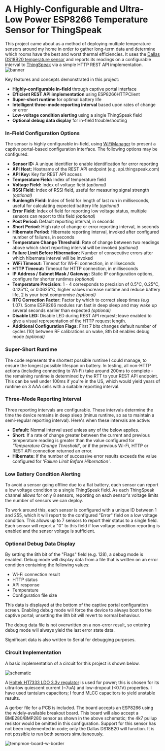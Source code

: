 # A Highly-Configurable and Ultra-Low Power ESP8266 Temperature Sensor for ThingSpeak
This project came about as a method of deploying multiple temperature sensors around my home in order to gather long-term data and determine which rooms have the best and worst thermal efficiencies.  It uses the [Dallas DS18B20 temperature sensor](https://datasheets.maximintegrated.com/en/ds/DS18B20.pdf) and reports its readings on a configurable interval to [ThingSpeak](https://thingspeak.com/) via a simple HTTP REST API implementation.
![banner](https://user-images.githubusercontent.com/20256822/142178795-50b34ecf-c55d-4fa2-8cea-da4c87b189b8.jpg)

Key features and concepts demonstrated in this project:

 - **Highly-configurable in-field** through captive portal interface
 - **Efficient REST API implementation** using ESP8266HTTPClient
 - **Super-short runtime** for optimal battery life
 - **Intelligent three-mode reporting interval** based upon rates of change or error
 - **Low-voltage condition alerting** using a single ThingSpeak field
 - **Optional debug data display** for in-field troubleshooting

### In-Field Configuration Options
The sensor is highly configurable in-field, using [WiFiManager](https://github.com/tzapu/WiFiManager) to present a captive portal-based configuration interface.  The following options may be configured:

 - **Sensor ID:** A unique identifier to enable identification for error reporting
 - **API Host:** Hostname of the REST API endpoint (e.g. api.thingspeak.com)
 - **API Key:** Key for REST API access
 - **Temperature Field:** Index of temperature field
 - **Voltage Field:** Index of voltage field *(optional)*
 - **RSSI Field:** Index of RSSI field, useful for measuring signal strength *(optional)*
 - **Runlength Field:** Index of field for length of last run in milliseconds, useful for calculating expected battery life *(optional)*
 - **Error Field:** Index of field for reporting low voltage status, multiple sensors can report to this field *(optional)*
 - **Post Period:** Default reporting interval, in seconds
 - **Short Period:** High rate of change or error reporting interval, in seconds
 - **Hibernate Period:** Hibernate reporting interval, invoked after configured number of failures, in seconds
 - **Temperature Change Threshold:** Rate of change between two readings above which short reporting interval will be invoked *(optional)*
 - **Failure Limit Before Hibernation:** Number of consecutive errors after which hibernate interval will be invoked
 - **WiFi Timeout:** Timeout for Wi-Fi connection, in milliseconds
 - **HTTP Timeout:** Timeout for HTTP connection, in milliseconds
 - **IP Address / Subnet Mask / Gateway:** Static IP configuration options, configure for shorter runtimes *(optional)*
 - **Temperature Precision:** 1 - 4 corresponds to precision of 0.5°C, 0.25°C, 0.125°C, or 0.0625°C, higher values increase runtime and reduce battery life, 2 is your best compromise *(optional)*
 - **RTC Correction Factor:** Factor by which to correct sleep times (e.g 1.07).  Some ESP8266 modules run fast in deep sleep and may wake up several seconds earlier than expected *(optional)*
 - **Disable LED:** Disable LED during REST API request; leave enabled to give a visual representation of the HTTP request length.
 - **Additional Configuration Flags:** First 7 bits changes default number of cycles (10) between RF calibrations on wake, 8th bit enables debug mode *(optional)*

### Super-Short Runtime
The code represents the shortest possible runtime I could manage, to ensure the longest possible lifespan on battery.  In testing, all non-HTTP actions (including connecting to Wi-Fi) take around 200ms to complete - the remaining runtime is determined by the RTT to your REST API endpoint.   This can be well under 100ms if you're in the US, which would yield years of runtime on 3 AAA cells with a suitable reporting interval.

### Three-Mode Reporting Interval
Three reporting intervals are configurable.  These intervals determine the time the device remains in deep sleep (minus runtime, so as to maintain a semi-regular reporting interval).  Here's when these intervals are active:

 - **Default:** Normal interval used unless any of the below applies.
 - **Short:** If a rate of change greater between the current and previous temperature reading is greater than the value configured for *'Temperature Change Threshold'*, or if the previous Wi-Fi, HTTP or REST API connection returned an error.
 - **Hibernate:** If the number of successive error results exceeds the value configured for *'Failure Limit Before Hibernation'*.

### Low Battery Condition Alerting
To avoid a sensor going offline due to a flat battery, each sensor can report a low voltage condition to a single ThingSpeak field.  As each ThingSpeak channel allows for only 8 sensors, reporting on each sensor's voltage limits the number of sensors we can deploy.

To work around this, each sensor is configured with a unique ID between 1 and 255, which it will report to the configured "Error" field on a low voltage condition.  This allows up to 7 sensors to report their status to a single field.  Each sensor will report a "0" to this field if low voltage condition reporting is enabled and the sensor voltage is sufficient.

### Optional Debug Data Display
By setting the 8th bit of the "Flags" field (e.g. 128), a debug mode is enabled.  Debug mode will display data from a file that is written on an error condition containing the following values:

 - Wi-Fi connection result
 -  HTTP status
 - API response
 -  Temperature
 - Configuration file size

This data is displayed at the bottom of the captive portal configuration screen.  Enabling debug mode will force the device to always boot to the captive portal; unsetting the 8th bit will revert to normal behaviour. 

The debug data file is not overwritten on a non-error result, so entering debug mode will always yield the last error state data.

Significant data is also written to Serial for debugging purposes.

### Circuit Implementation
A basic implementation of a circuit for this project is shown below.

![schematic](https://user-images.githubusercontent.com/20256822/142173821-8d602e9f-c3b9-4687-a9c3-1317feb7c48b.png)

A [Holtek HT7333 LDO 3.3v regulator](https://datasheet.lcsc.com/szlcsc/Holtek-Semicon-HT7333-A_C21583.pdf) is used for power; this is chosen for its ultra-low quiescent current (~7uA) and low-dropout (<0.1V) properties.  I have used tantalum capacitors; I found MLCC capacitors to yield unstable results.

A gerber file for a PCB is included.  The board accepts an ESP8266 using the widely-available breakout board.  This board will also accept a BME280/BMP280 sensor as shown in the above schematic; the 4k7 pullup resistor would be omitted in this configuration.  Support for this sensor has not been implemented in code; only the Dallas DS18B20 will function.  It is not possible to run both sensors simultaneously.

![tempmon-board-w-border](https://user-images.githubusercontent.com/20256822/142173054-af27affc-3281-4cdb-9967-e1d4a90a2816.jpg)
